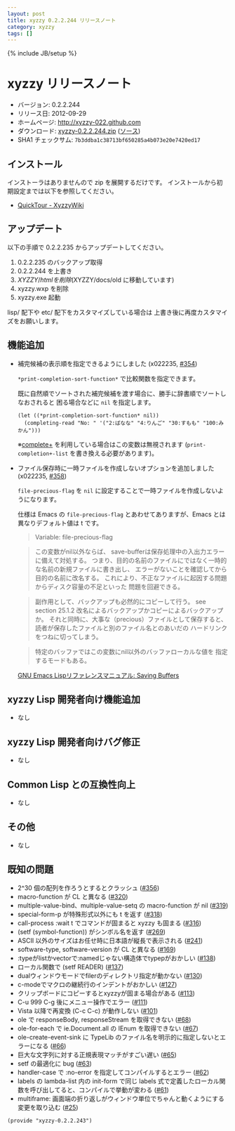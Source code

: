 ```yaml
---
layout: post
title: xyzzy 0.2.2.244 リリースノート
category: xyzzy
tags: []
---
```

{% include JB/setup %}

xyzzy リリースノート
====================

  * バージョン: 0.2.2.244
  * リリース日: 2012-09-29
  * ホームページ: <http://xyzzy-022.github.com>
  * ダウンロード: [xyzzy-0.2.2.244.zip](https://xyzzy-022.github.com/downloads/xyzzy-0.2.2.244.zip)
    ([ソース](https://xyzzy-022.github.com/downloads/xyzzy-src-0.2.2.244.zip))
  * SHA1 チェックサム: `7b3ddba1c38713bf650285a4b073e20e7420ed17`


インストール
------------

インストーラはありませんので zip を展開するだけです。
インストールから初期設定までは以下を参照してください。

  * [QuickTour - XyzzyWiki]


アップデート
------------

以下の手順で 0.2.2.235 からアップデートしてください。

  1. 0.2.2.235 のバックアップ取得
  2. 0.2.2.244 を上書き
  3. $XYZZY/html を削除 ($XYZZY/docs/old に移動しています)
  4. xyzzy.wxp を削除
  5. xyzzy.exe 起動

lisp/ 配下や etc/ 配下をカスタマイズしている場合は
上書き後に再度カスタマイズをお願いします。


機能追加
--------

  * 補完候補の表示順を指定できるようにしました (x022235, [#354])

    `*print-completion-sort-function*` で比較関数を指定できます。

    既に自然順でソートされた補完候補を渡す場合に、勝手に辞書順でソートしなおされると
    困る場合などに `nil` を指定します。

        (let ((*print-completion-sort-function* nil))
          (completing-read "No: " '("2:ばなな" "4:りんご" "30:すもも" "100:みかん")))

    ※[complete+] を利用している場合はこの変数は無視されます (`print-completion+-list` を書き換える必要があります)。

  * ファイル保存時に一時ファイルを作成しないオプションを追加しました (x022235, [#358])

    `file-precious-flag` を `nil` に設定することで一時ファイルを作成しないようになります。

    仕様は Emacs の `file-precious-flag` とあわせてありますが、Emacs とは異なりデフォルト値は t です。

    > Variable: file-precious-flag

    > この変数がnil以外ならば、 save-bufferは保存処理中の入出力エラーに備えて対処する。 つまり、目的の名前のファイルにではなく一時的な名前の新規ファイルに書き出し、 エラーがないことを確認してから目的の名前に改名する。 これにより、不正なファイルに起因する問題からディスク容量の不足といった 問題を回避できる。

    > 副作用として、バックアップも必然的にコピーして行う。 see section 25.1.2 改名によるバックアップかコピーによるバックアップか。 それと同時に、大事な（precious）ファイルとして保存すると、 読者が保存したファイルと別のファイル名とのあいだの ハードリンクをつねに切ってしまう。

    > 特定のバッファではこの変数にnil以外のバッファローカルな値を 指定するモードもある。

    [GNU Emacs Lispリファレンスマニュアル: Saving Buffers](http://www.geocities.co.jp/SiliconValley-Bay/9285/ELISP-JA/elisp_372.html#SEC373)

xyzzy Lisp 開発者向け機能追加
-----------------------------

  * なし

xyzzy Lisp 開発者向けバグ修正
-----------------------------

  * なし

Common Lisp との互換性向上
--------------------------

  * なし

その他
------

  * なし

既知の問題
----------

  * 2^30 個の配列を作ろうとするとクラッシュ ([#356])
  * macro-function が CL と異なる ([#320])
  * multiple-value-bind、multiple-value-setq の macro-function が nil ([#319])
  * special-form-p が特殊形式以外にも t を返す ([#318])
  * call-process :wait t でコマンドが固まると xyzzy も固まる ([#316])
  * (setf (symbol-function)) がシンボル名を返す ([#269])
  * ASCII 以外のサイズはお任せ時に日本語が縦長で表示される ([#241])
  * software-type, software-version が CL と異なる ([#169])
  * :typeがlistかvectorで:namedじゃない構造体でtypepがおかしい ([#138])
  * ローカル関数で (setf READER) ([#137])
  * dualウィンドウモードでfilerのディレクトリ指定が動かない ([#130])
  * c-modeでマクロの継続行のインデントがおかしい ([#127])
  * クリップボードにコピーするとxyzzyが固まる場合がある ([#113])
  * C-u 999 C-g 後にメニュー操作でエラー ([#111])
  * Vista 以降で再変換 (C-c C-c) が動作しない ([#101])
  * ole で responseBody, responseStream を取得できない ([#68])
  * ole-for-each で ie.Document.all の IEnum を取得できない ([#67])
  * ole-create-event-sink に TypeLib のファイル名を明示的に指定しないとエラーになる ([#66])
  * 巨大な文字列に対する正規表現マッチがすごい遅い ([#65])
  * setf の最適化に bug ([#63])
  * handler-case で :no-error を指定してコンパイルするとエラー ([#62])
  * labels の lambda-list 内の init-form で同じ labels 式で定義したローカル関数を呼び出してると、コンパイルで挙動が変わる ([#61])
  * multiframe: 画面端の折り返しがウィンドウ単位でちゃんと動くようにする変更を取り込む ([#25])

`(provide "xyzzy-0.2.2.243")`

  [QuickTour - XyzzyWiki]: http://xyzzy.s53.xrea.com/wiki/index.php?QuickTour
  [complete+]: http://white.s151.xrea.com/wiki/index.php?script%2Fcomplete%2B
  [#25]: https://github.com/xyzzy-022/xyzzy/issues/25
  [#61]: https://github.com/xyzzy-022/xyzzy/issues/61
  [#62]: https://github.com/xyzzy-022/xyzzy/issues/62
  [#63]: https://github.com/xyzzy-022/xyzzy/issues/63
  [#65]: https://github.com/xyzzy-022/xyzzy/issues/65
  [#66]: https://github.com/xyzzy-022/xyzzy/issues/66
  [#67]: https://github.com/xyzzy-022/xyzzy/issues/67
  [#68]: https://github.com/xyzzy-022/xyzzy/issues/68
  [#101]: https://github.com/xyzzy-022/xyzzy/issues/101
  [#111]: https://github.com/xyzzy-022/xyzzy/issues/111
  [#113]: https://github.com/xyzzy-022/xyzzy/issues/113
  [#127]: https://github.com/xyzzy-022/xyzzy/issues/127
  [#130]: https://github.com/xyzzy-022/xyzzy/issues/130
  [#137]: https://github.com/xyzzy-022/xyzzy/issues/137
  [#138]: https://github.com/xyzzy-022/xyzzy/issues/138
  [#169]: https://github.com/xyzzy-022/xyzzy/issues/169
  [#241]: https://github.com/xyzzy-022/xyzzy/issues/241
  [#269]: https://github.com/xyzzy-022/xyzzy/issues/269
  [#316]: https://github.com/xyzzy-022/xyzzy/issues/316
  [#318]: https://github.com/xyzzy-022/xyzzy/issues/318
  [#319]: https://github.com/xyzzy-022/xyzzy/issues/319
  [#320]: https://github.com/xyzzy-022/xyzzy/issues/320
  [#354]: https://github.com/xyzzy-022/xyzzy/issues/354
  [#356]: https://github.com/xyzzy-022/xyzzy/issues/356
  [#358]: https://github.com/xyzzy-022/xyzzy/issues/358

